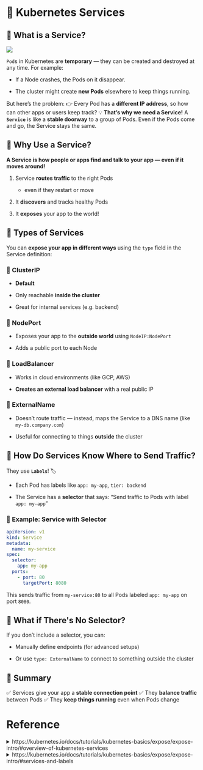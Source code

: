 # 💚 Kubernetes Services
## 💛 What is a Service?

![](https://prod-files-secure.s3.us-west-2.amazonaws.com/e7a75158-b9c4-4d57-84fa-9858bfaefc38/ec9eb857-b11a-41e8-8109-368a37c901f3/image.png?X-Amz-Algorithm=AWS4-HMAC-SHA256&X-Amz-Content-Sha256=UNSIGNED-PAYLOAD&X-Amz-Credential=ASIAZI2LB466QKZSSET6%2F20250606%2Fus-west-2%2Fs3%2Faws4_request&X-Amz-Date=20250606T014332Z&X-Amz-Expires=3600&X-Amz-Security-Token=IQoJb3JpZ2luX2VjEHkaCXVzLXdlc3QtMiJGMEQCIB0QMb%2B9f7hqZsq%2BdmeT9FVAFHskrWooScOtEO94uEEyAiB5KUfeYf9c1%2FU3siOuHQbw6w%2BhStq9DPr5ZRMEtF22qir%2FAwhSEAAaDDYzNzQyMzE4MzgwNSIM1SFLVwRxri1rfDKUKtwDl9ik636zIbE7qLLBvEXWgT7f4wLTOj%2FwAl1AkXa3KqnORzqhtghQ7P2bpT8OTA68dZ4TWdVKVDqsPoE9mRZTc5AL7tYSUeqJwmZWkUI7zpvfnK9DcCV%2B6%2Bxi%2FtjhLOFV50Ey0xFMkmrqixOhpJiyLt4u%2F01mX8Fvj8aW4UZ1eUw8a0pQKH2e06amf1PDu%2Fql7YVGs1%2FrA%2FC%2FnvGVD6FFnMyVSzAE078t%2Fn0gLNqy0LjM6Y686HX7HlpxgtvCG9C6txba%2Bs%2BcJAuBiELJM3qfe%2FSI6ymB2blkLcxRP%2FNfF%2BL6Ahhdq590EVse5dEofMRsjpL3%2BZ1oreizCwxfVyxal4NmJl83xAYV0mNAmHHw%2Fvg8DMkGh%2FM78sfGhl4PKXZuieDEQGyw%2FMCo7HyBbjiau%2FdUVZ%2FgZ5HCqJGX93%2FQqOHlOUXGXXdIe%2BorFEl6vFfH5GnMGcAjxXgl39yrzzCiQoKY1NdnbEJ7uvqIE%2BEsCvM00vjApqc369A%2F7tb25YtXkpx%2FlAQaTBLSz25oz%2BJ3u%2FAxSjV63LCvCNv1RZPyNDx6WeVFii1B%2BINmUjySQidIk6GEgSP%2F9cUcpEfoCwJaVd3CBIBGFHUGVOUcX07tMwHcR3NTBRXPyO0E%2BJYwwP2IwgY6pgH4LFdGFiOFoeqBzduvJzTIkEm3dIQjRmbKXR7U5NgbaYvuDq4%2FuRbVj6UqmXUwKh8odulDTP%2FEsg7jKUGYSHbSp6w6BQf3RedGyuSepcMFEAO3R%2FuWwZmci6UIKoerDGKGlrDR3WAU%2B%2BqJ6TkW%2BN7rtG4MSZofkd3YXXZVUNsbj0QzMofeF6%2FqYsmnyekh1GPtLmZ0eCzADdycmu29Jx%2FiJW1PiaRq&X-Amz-Signature=a796bf4907ad9d0bf30bcdf852c33c5bc5669404bf77a9f2b1440253210ac5c2&X-Amz-SignedHeaders=host&x-id=GetObject)

`Pod`s in Kubernetes are **temporary** — they can be created and destroyed at any time. For example:
- If a Node crashes, the Pods on it disappear.

- The cluster might create **new Pods** elsewhere to keep things running.

But here’s the problem:
👉 Every Pod has a **different IP address**, so how can other apps or users keep track?
💡 **That’s why we need a Service!**
A **`Service`** is like a **stable doorway** to a group of Pods.
Even if the Pods come and go, the Service stays the same.
## 💛 Why Use a Service?
**A Service is how people or apps find and talk to your app — even if it moves around!**

1.  Service **routes traffic** to the right Pods

    - even if they restart or move
    
1. It **discovers** and tracks healthy Pods

1. It **exposes** your app to the world!

## 💛 Types of Services
You can **expose your app in different ways** using the `type` field in the Service definition:
### 🤍 ClusterIP
- **Default**

- Only reachable **inside the cluster**

- Great for internal services (e.g. backend)

### 🤍 NodePort
- Exposes your app to the **outside world** using `NodeIP:NodePort`

- Adds a public port to each Node

### 🤍 LoadBalancer
- Works in cloud environments (like GCP, AWS)

- **Creates an external load balancer** with a real public IP

### 🤍 ExternalName
- Doesn’t route traffic — instead, maps the Service to a DNS name (like `my-db.company.com`)

- Useful for connecting to things **outside** the cluster

## 💛 How Do Services Know Where to Send Traffic?
They use **`Labels`**! 🏷️
- Each Pod has labels like `app: my-app`, `tier: backend`

- The Service has a **selector** that says:
“Send traffic to Pods with label `app: my-app`”

### 🤍 Example: Service with Selector
```yaml
apiVersion: v1
kind: Service
metadata:
  name: my-service
spec:
  selector:
    app: my-app
  ports:
    - port: 80
      targetPort: 8080

```
This sends traffic from `my-service:80` to all Pods labeled `app: my-app` on port `8080`.
## 💛 What if There's No Selector?
If you don’t include a selector, you can:
- Manually define endpoints (for advanced setups)

- Or use `type: ExternalName` to connect to something outside the cluster

## 🤍 Summary
✅ Services give your app a **stable connection point**
✅ They **balance traffic** between Pods
✅ They **keep things running** even when Pods change

# Reference
<details>
<summary>https://kubernetes.io/docs/tutorials/kubernetes-basics/expose/expose-intro/#overview-of-kubernetes-services</summary>

Kubernetes [[Pods](https://kubernetes.io/docs/concepts/workloads/pods/)](https://kubernetes.io/docs/concepts/workloads/pods/) are mortal. Pods have a [[lifecycle](https://kubernetes.io/docs/concepts/workloads/pods/pod-lifecycle/)](https://kubernetes.io/docs/concepts/workloads/pods/pod-lifecycle/). **When a worker node dies, the Pods running on the Node are also lost.** A [[Replicaset](https://kubernetes.io/docs/concepts/workloads/controllers/replicaset/)](https://kubernetes.io/docs/concepts/workloads/controllers/replicaset/) might then dynamically drive the cluster back to the desired state via the creation of new Pods to keep your application running. As another example, consider an image-processing backend **with 3 replicas**. Those replicas are exchangeable; the front-end system should not care about backend replicas or even if a Pod is lost and recreated. That said, **each Pod in a Kubernetes cluster has a unique IP address**, even Pods on the same Node, so there needs to be a way of automatically reconciling changes among Pods so that your applications continue to function.

***A*** `Kubernetes Service` ***is an abstraction layer which defines a logical set of Pods and enables external traffic exposure, load balancing and service discovery for those Pods.***

A [`[Service](https://kubernetes.io/docs/concepts/services-networking/service/)`](https://kubernetes.io/docs/concepts/services-networking/service/) in Kubernetes is an abstraction which defines a **logical set of Pods and a policy** by which to access them. Services enable a loose coupling between dependent Pods. **A Service is defined using YAML or JSON**, like all Kubernetes object manifests. The set of Pods targeted by a Service is **usually determined by a *label selector*** (see below for why you might want a Service without including a `selector` in the spec).

Although each Pod has a unique IP address, those **IPs are not exposed outside the cluster without a Service**. **Services allow your applications to receive traffic**. **Services can be exposed in different ways** by specifying a `type` in the `spec` of the Service:

- `*ClusterIP*` (default) - Exposes the Service on an internal IP in the cluster. This type makes the Service **only reachable from within the cluster**.
- `*NodePort*` - Exposes the Service on the same port of each selected Node in the cluster using NAT. Makes a Service accessible from outside the cluster using `NodeIP:NodePort`. Superset of ClusterIP.
- `*LoadBalancer*` - Creates an **external load balancer** in the current cloud (if supported) and assigns a fixed, external IP to the Service. Superset of NodePort.
- `*ExternalName*` - Maps the Service to the contents of the `externalName` field (e.g. `foo.bar.example.com`), by returning a `CNAME` record with its value. No proxying of any kind is set up. This type requires v1.7 or higher of `kube-dns`, or CoreDNS version 0.0.8 or higher.

More information about the different types of Services can be found in the [[Using Source IP](https://kubernetes.io/docs/tutorials/services/source-ip/)](https://kubernetes.io/docs/tutorials/services/source-ip/) tutorial. Also see [[Connecting Applications with Services](https://kubernetes.io/docs/tutorials/services/connect-applications-service/)](https://kubernetes.io/docs/tutorials/services/connect-applications-service/).

Additionally, note that there are some use cases with Services that involve not defining a `selector` in the spec. A Service created without `selector` will also not create the corresponding Endpoints object. This allows users to manually map a Service to specific endpoints. Another possibility why there may be no selector is you are strictly using `type: ExternalName`.

</details>

<details>

<summary>https://kubernetes.io/docs/tutorials/kubernetes-basics/expose/expose-intro/#services-and-labels</summary>

A **Service routes traffic across a set of Pods**. Services are the abstraction that allows pods to die and replicate in Kubernetes without impacting your application. Discovery and **routing among dependent Pods** (such as the frontend and backend components in an application) are handled by Kubernetes Services.

`Services` **match a set of Pods using [[labels and selectors](https://kubernetes.io/docs/concepts/overview/working-with-objects/labels/)](https://kubernetes.io/docs/concepts/overview/working-with-objects/labels/)**, a grouping primitive that allows logical operation on objects in Kubernetes. Labels are key/value pairs attached to objects and can be used in any number of ways:

- **Designate objects** for development, test, and production
- Embed **version tags**
- **Classify an object** using tags

</details>
